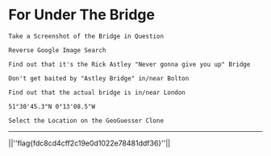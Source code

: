 # For Under The Bridge

```Take a Screenshot of the Bridge in Question```

```Reverse Google Image Search```

```Find out that it's the Rick Astley "Never gonna give you up" Bridge```

```Don't get baited by "Astley Bridge" in/near Bolton```

```Find out that the actual bridge is in/near London```

```51°30'45.3"N 0°13'08.5"W```

```Select the Location on the GeoGuesser Clone```

-----


||''flag{fdc8cd4cff2c19e0d1022e78481ddf36}''||
